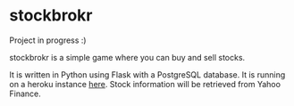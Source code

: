 # stockbrokr

Project in progress :)


stockbrokr is a simple game where you can buy and sell stocks.

It is written in Python using Flask with a PostgreSQL database.  It is running on a heroku instance 
[here](http://stockbrokr.herokuapp.com/).  Stock information will be retrieved from Yahoo Finance.


